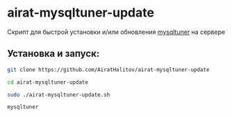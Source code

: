 # airat-mysqltuner-update
Скрипт для быстрой установки и/или обновления [mysqltuner](https://github.com/major/MySQLTuner-perl) на сервере

## Установка и запуск:
```bash
git clone https://github.com/AiratHalitov/airat-mysqltuner-update

cd airat-mysqltuner-update

sudo ./airat-mysqltuner-update.sh

mysqltuner
```
